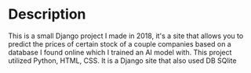 # Description
This is a small Django project I made in 2018, it's a site that allows you to predict the prices of certain stock of a couple companies based on a database I found online which I trained an AI model with. This project utilized Python, HTML, CSS. It is a Django site that also used DB SQlite
